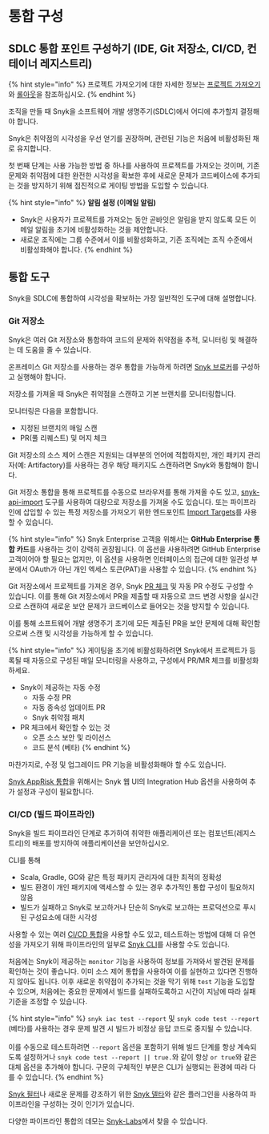 # 통합 구성

## SDLC 통합 포인트 구성하기 (IDE, Git 저장소, CI/CD, 컨테이너 레지스트리)

{% hint style="info" %}
프로젝트 가져오기에 대한 자세한 정보는 [프로젝트 가져오기](../../phase-3-gain-visibility/import-projects.md)와 [롤아웃](../../phase-5-initial-rollout-to-team/)을 참조하십시오.
{% endhint %}

조직을 만들 때 Snyk을 소프트웨어 개발 생명주기(SDLC)에서 어디에 추가할지 결정해야 합니다.

Snyk은 취약점의 시각성을 우선 얻기를 권장하며, 관련된 기능은 처음에 비활성화된 채로 유지합니다.

첫 번째 단계는 사용 가능한 방법 중 하나를 사용하여 프로젝트를 가져오는 것이며, 기존 문제와 취약점에 대한 완전한 시각성을 확보한 후에 새로운 문제가 코드베이스에 추가되는 것을 방지하기 위해 점진적으로 게이팅 방법을 도입할 수 있습니다.

{% hint style="info" %}
**알림 설정 (이메일 알림)**

* Snyk은 사용자가 프로젝트를 가져오는 동안 곧바잇은 알림을 받지 않도록 모든 이메일 알림을 초기에 비활성화하는 것을 제안합니다.
* 새로운 조직에는 그룹 수준에서 이를 비활성화하고, 기존 조직에는 조직 수준에서 비활성화해야 합니다.
{% endhint %}

## 통합 도구

Snyk을 SDLC에 통합하여 시각성을 확보하는 가장 일반적인 도구에 대해 설명합니다.

### Git 저장소

Snyk은 여러 Git 저장소와 통합하여 코드의 문제와 취약점을 추적, 모니터링 및 해결하는 데 도움을 줄 수 있습니다.

온프레미스 Git 저장소를 사용하는 경우 통합을 가능하게 하려면 [Snyk 브로커](../../../../enterprise-setup/snyk-broker/)를 구성하고 실행해야 합니다.

저장소를 가져올 때 Snyk은 취약점을 스캔하고 기본 브랜치를 모니터링합니다.

모니터링은 다음을 포함합니다.

* 지정된 브랜치의 매일 스캔
* PR(풀 리퀘스트) 및 머지 체크

Git 저장소의 소스 제어 스캔은 지원되는 대부분의 언어에 적합하지만, 개인 패키지 관리자(예: Artifactory)를 사용하는 경우 해당 패키지도 스캔하려면 Snyk와 통합해야 합니다.

Git 저장소 통합을 통해 프로젝트를 수동으로 브라우저를 통해 가져올 수도 있고, [snyk-api-import](../../../../scan-with-snyk/snyk-tools/tool-snyk-api-import/) 도구를 사용하여 대량으로 저장소를 가져올 수도 있습니다. 또는 파이프라인에 삽입할 수 있는 특정 저장소를 가져오기 위한 엔드포인트 [Import Targets](../../../../snyk-api/reference/import-projects-v1.md#org-orgid-integrations-integrationid-import)를 사용할 수 있습니다.

{% hint style="info" %}
Snyk Enterprise 고객을 위해서는 **GitHub Enterprise 통합 카드**를 사용하는 것이 강력히 권장됩니다. 이 옵션을 사용하려면 GitHub Enterprise 고객이어야 할 필요는 없지만, 이 옵션을 사용하면 인터페이스의 접근에 대한 일관성 부분에서 OAuth가 아닌 개인 엑세스 토큰(PAT)을 사용할 수 있습니다.
{% endhint %}

Git 저장소에서 프로젝트를 가져온 경우, Snyk [PR 체크](../../../../scan-with-snyk/pull-requests/pull-request-checks/) 및 자동 PR 수정도 구성할 수 있습니다. 이를 통해 Git 저장소에서 PR을 제출할 때 자동으로 코드 변경 사항을 실시간으로 스캔하여 새로운 보안 문제가 코드베이스로 들어오는 것을 방지할 수 있습니다.

이를 통해 소프트웨어 개발 생명주기 초기에 모든 제출된 PR을 보안 문제에 대해 확인함으로써 스캔 및 시각성을 가능하게 할 수 있습니다.

{% hint style="info" %}
게이팅을 초기에 비활성화하려면 Snyk에서 프로젝트가 등록될 때 자동으로 구성된 매일 모니터링을 사용하고, 구성에서 PR/MR 체크를 비활성화하세요.

* Snyk이 제공하는 자동 수정
  * 자동 수정 PR
  * 자동 종속성 업데이트 PR
  * Snyk 취약점 패치
* PR 체크에서 확인할 수 있는 것
  * 오픈 소스 보안 및 라이선스
  * 코드 분석 (베타)
{% endhint %}

마찬가지로, 수정 및 업그레이드 PR 기능을 비활성화해야 할 수도 있습니다.

[Snyk AppRisk 통합](../configure-snyk-apprisk-integrations.md#setup-integrations)을 위해서는 Snyk 웹 UI의 Integration Hub 옵션을 사용하여 추가 설정과 구성이 필요합니다.

### CI/CD (빌드 파이프라인)

Snyk을 빌드 파이프라인 단계로 추가하여 취약한 애플리케이션 또는 컴포넌트(레지스트리)의 배포를 방지하여 애플리케이션을 보안하십시오.

CLI를 통해

* Scala, Gradle, GO와 같은 특정 패키지 관리자에 대한 최적의 정확성
* 빌드 환경이 개인 패키지에 액세스할 수 있는 경우 추가적인 통합 구성이 필요하지 않음
* 빌드가 실패하고 Snyk로 보고하거나 단순히 Snyk로 보고하는 프로덕션으로 푸시된 구성요소에 대한 시각성

사용할 수 있는 여러 [CI/CD 통합](../../../../scm-ide-and-ci-cd-integrations/snyk-ci-cd-integrations/)을 사용할 수도 있고, 테스트하는 방법에 대해 더 유연성을 가져오기 위해 파이프라인의 일부로 [Snyk CLI](../../../../snyk-cli/)를 사용할 수도 있습니다.

처음에는 Snyk이 제공하는 `monitor` 기능을 사용하여 정보를 가져와서 발견된 문제를 확인하는 것이 좋습니다. 이미 소스 제어 통합을 사용하여 이를 실현하고 있다면 진행하지 않아도 됩니다. 이후 새로운 취약점이 추가되는 것을 막기 위해 `test` 기능을 도입할 수 있으며, 처음에는 중요한 문제에서 빌드를 실패하도록하고 시간이 지남에 따라 실패 기준을 조정할 수 있습니다.

{% hint style="info" %}
`snyk iac test --report` 및 `snyk code test --report` (베타)를 사용하는 경우 문제 발견 시 빌드가 비정상 응답 코드로 중지될 수 있습니다.\
\
이를 수동으로 테스트하려면 `--report` 옵션을 포함하기 위해 빌드 단계를 항상 계속되도록 설정하거나 `snyk code test --report || true.`와 같이 항상 `or true`와 같은 대체 옵션을 추가해야 합니다. 구문의 구체적인 부분은 CLI가 실행되는 환경에 따라 다를 수 있습니다.
{% endhint %}

[Snyk 필터](https://docs.snyk.io/snyk-api/other-tools/tool-snyk-filter)나 새로운 문제를 강조하기 위한 [Snyk 델타](https://docs.snyk.io/snyk-api/other-tools/tool-snyk-delta)와 같은 플러그인을 사용하여 파이프라인을 구성하는 것이 인기가 있습니다.

다양한 파이프라인 통합의 데모는 [Snyk-Labs](https://github.com/snyk-labs/snyk-cicd-integration-examples)에서 찾을 수 있습니다.
